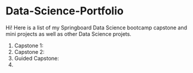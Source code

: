 # Data-Science-Portfolio

Hi! Here is a list of my Springboard Data Science bootcamp capstone and mini projects as well as other Data Science projets. 

1. Capstone 1: 
2. Capstone 2: 
3. Guided Capstone: 
4. 
